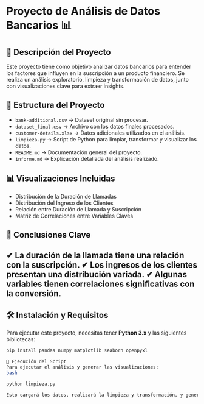 # Proyecto de Análisis de Datos Bancarios 📊
## 📌 Descripción del Proyecto
Este proyecto tiene como objetivo analizar datos bancarios para entender los factores que influyen en la suscripción a un producto financiero. Se realiza un análisis exploratorio, limpieza y transformación de datos, junto con visualizaciones clave para extraer insights.

## 📂 Estructura del Proyecto
- `bank-additional.csv` → Dataset original sin procesar.
- `dataset_final.csv` → Archivo con los datos finales procesados.
- `customer-details.xlsx` → Datos adicionales utilizados en el análisis.
- `limpieza.py` → Script de Python para limpiar, transformar y visualizar los datos.
- `README.md` → Documentación general del proyecto.
- `informe.md` → Explicación detallada del análisis realizado.

## 📊 Visualizaciones Incluidas
- Distribución de la Duración de Llamadas
- Distribución del Ingreso de los Clientes
- Relación entre Duración de Llamada y Suscripción
- Matriz de Correlaciones entre Variables Claves
  
## 📌 Conclusiones Clave
✔ La duración de la llamada tiene una relación con la suscripción.
✔ Los ingresos de los clientes presentan una distribución variada.
✔ Algunas variables tienen correlaciones significativas con la conversión.
---

## 🛠️ Instalación y Requisitos
Para ejecutar este proyecto, necesitas tener **Python 3.x** y las siguientes bibliotecas:

```bash
pip install pandas numpy matplotlib seaborn openpyxl

🚀 Ejecución del Script
Para ejecutar el análisis y generar las visualizaciones:
bash

python limpieza.py

Esto cargará los datos, realizará la limpieza y transformación, y generará las visualizaciones correspondientes.

